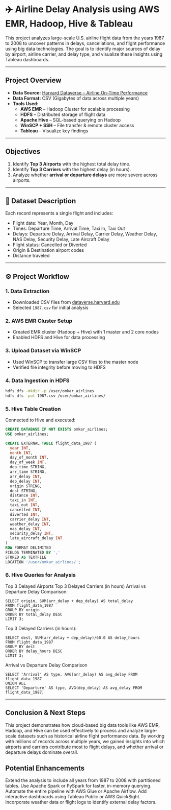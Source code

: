 # ✈️ Airline Delay Analysis using AWS EMR, Hadoop, Hive & Tableau

This project analyzes large-scale U.S. airline flight data from the years 1987 to 2008 to uncover patterns in delays, cancellations, and flight performance using big data technologies. The goal is to identify major sources of delay by airport, airline carrier, and delay type, and visualize these insights using Tableau dashboards.

---

## Project Overview

- **Data Source:** [Harvard Dataverse – Airline On-Time Performance](https://dataverse.harvard.edu/)
- **Data Format:** CSV (Gigabytes of data across multiple years)
- **Tools Used:**
  - **AWS EMR** – Hadoop Cluster for scalable processing
  - **HDFS** – Distributed storage of flight data
  - **Apache Hive** – SQL-based querying on Hadoop
  - **WinSCP + SSH** – File transfer & remote cluster access
  - **Tableau** – Visualize key findings

---

##  Objectives

1. Identify **Top 3 Airports** with the highest total delay time.
2. Identify **Top 3 Carriers** with the highest delay (in hours).
3. Analyze whether **arrival or departure delays** are more severe across airports.

---

## 📁 Dataset Description

Each record represents a single flight and includes:

- Flight date: Year, Month, Day
- Times: Departure Time, Arrival Time, Taxi In, Taxi Out
- Delays: Departure Delay, Arrival Delay, Carrier Delay, Weather Delay, NAS Delay, Security Delay, Late Aircraft Delay
- Flight status: Cancelled or Diverted
- Origin & Destination airport codes
- Distance traveled

---

## ⚙️ Project Workflow

### 1. Data Extraction
- Downloaded CSV files from [dataverse.harvard.edu](https://dataverse.harvard.edu/)
- Selected `1987.csv` for initial analysis

### 2. AWS EMR Cluster Setup
- Created EMR cluster (Hadoop + Hive) with 1 master and 2 core nodes
- Enabled HDFS and Hive for data processing

### 3. Upload Dataset via WinSCP
- Used WinSCP to transfer large CSV files to the master node
- Verified file integrity before moving to HDFS

### 4. Data Ingestion in HDFS
```bash
hdfs dfs -mkdir -p /user/omkar_airlines
hdfs dfs -put 1987.csv /user/omkar_airlines/
```

### 5.  Hive Table Creation
Connected to Hive and executed:
``` SQL
CREATE DATABASE IF NOT EXISTS omkar_airlines;
USE omkar_airlines;

CREATE EXTERNAL TABLE flight_data_1987 (
  year INT,
  month INT,
  day_of_month INT,
  day_of_week INT,
  dep_time STRING,
  arr_time STRING,
  arr_delay INT,
  dep_delay INT,
  origin STRING,
  dest STRING,
  distance INT,
  taxi_in INT,
  taxi_out INT,
  cancelled INT,
  diverted INT,
  carrier_delay INT,
  weather_delay INT,
  nas_delay INT,
  security_delay INT,
  late_aircraft_delay INT
)
ROW FORMAT DELIMITED
FIELDS TERMINATED BY ','
STORED AS TEXTFILE
LOCATION '/user/omkar_airlines/';
```

### 6. Hive Queries for Analysis
Top 3 Delayed Airports
Top 3 Delayed Carriers (in hours)
Arrival vs Departure Delay Comparison:
```
SELECT origin, SUM(arr_delay + dep_delay) AS total_delay
FROM flight_data_1987
GROUP BY origin
ORDER BY total_delay DESC
LIMIT 3;
```
Top 3 Delayed Carriers (in hours): 
```
SELECT dest, SUM(arr_delay + dep_delay)/60.0 AS delay_hours
FROM flight_data_1987
GROUP BY dest
ORDER BY delay_hours DESC
LIMIT 3;
```
Arrival vs Departure Delay Comparison
```
SELECT 'Arrival' AS type, AVG(arr_delay) AS avg_delay FROM flight_data_1987
UNION ALL
SELECT 'Departure' AS type, AVG(dep_delay) AS avg_delay FROM flight_data_1987;
```
---
## Conclusion & Next Steps

This project demonstrates how cloud-based big data tools like AWS EMR, Hadoop, and Hive can be used effectively to process and analyze large-scale datasets such as historical airline flight performance data. By working with millions of records across multiple years, we gained insights into which airports and carriers contribute most to flight delays, and whether arrival or departure delays dominate overall.

## Potential Enhancements
Extend the analysis to include all years from 1987 to 2008 with partitioned tables.
Use Apache Spark or PySpark for faster, in-memory querying.
Automate the entire pipeline with AWS Glue or Apache Airflow.
Add interactive dashboards using Tableau Public or AWS QuickSight.
Incorporate weather data or flight logs to identify external delay factors.

